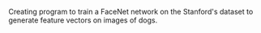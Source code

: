 Creating program to train a FaceNet network on the Stanford's dataset to generate feature vectors on images of dogs.
